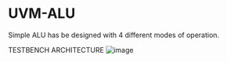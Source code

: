 # UVM-ALU

Simple ALU has be designed with 4 different modes of operation.



TESTBENCH ARCHITECTURE
![image](https://github.com/user-attachments/assets/598637a6-3ba4-424f-bdb8-3855282d4b7a)

